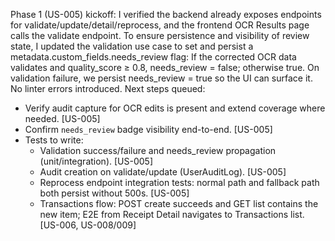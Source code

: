 Phase 1 (US-005) kickoff: I verified the backend already exposes endpoints for validate/update/detail/reprocess, and the frontend OCR Results page calls the validate endpoint. To ensure persistence and visibility of review state, I updated the validation use case to set and persist a metadata.custom_fields.needs_review flag:
If the corrected OCR data validates and quality_score ≥ 0.8, needs_review = false; otherwise true.
On validation failure, we persist needs_review = true so the UI can surface it.
No linter errors introduced.
Next steps queued:
- Verify audit capture for OCR edits is present and extend coverage where needed. [US-005]
- Confirm `needs_review` badge visibility end-to-end. [US-005]
- Tests to write:
  - Validation success/failure and needs_review propagation (unit/integration). [US-005]
  - Audit creation on validate/update (UserAuditLog). [US-005]
  - Reprocess endpoint integration tests: normal path and fallback path both persist without 500s. [US-005]
  - Transactions flow: POST create succeeds and GET list contains the new item; E2E from Receipt Detail navigates to Transactions list. [US-006, US-008/009]